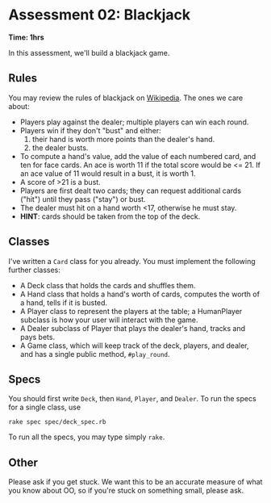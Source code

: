 # Assessment 02: Blackjack

**Time: 1hrs**

In this assessment, we'll build a blackjack game.

## Rules

You may review the rules of blackjack on
[Wikipedia][wiki-blackjack]. The ones we care about:

* Players play against the dealer; multiple players can win each round.
* Players win if they don't "bust" and either:
    1. their hand is worth more points than the dealer's hand.
    2. the dealer busts.
* To compute a hand's value, add the value of each numbered card, and ten for
  face cards. An ace is worth 11 if the total score would be <= 21. If an ace
  value of 11 would result in a bust, it is worth 1.
* A score of >21 is a bust.
* Players are first dealt two cards; they can request additional cards
  ("hit") until they pass ("stay") or bust.
* The dealer must hit on a hand worth <17, otherwise he must stay.
* **HINT**: cards should be taken from the top of the deck.

[wiki-blackjack]: http://en.wikipedia.org/wiki/Blackjack

## Classes

I've written a `Card` class for you already. You must implement the following
further classes:

* A Deck class that holds the cards and shuffles them.
* A Hand class that holds a hand's worth of cards, computes the worth of a
  hand, tells if it is busted.
* A Player class to represent the players at the table; a HumanPlayer
  subclass is how your user will interact with the game.
* A Dealer subclass of Player that plays the dealer's hand, tracks and pays
  bets.
* A Game class, which will keep track of the deck, players, and dealer, and
  has a single public method, `#play_round`.

## Specs

You should first write `Deck`, then `Hand`, `Player`, and `Dealer`. To run
the specs for a single class, use

    rake spec spec/deck_spec.rb

To run all the specs, you may type simply `rake`.

## Other

Please ask if you get stuck. We want this to be an accurate measure of what
you know about OO, so if you're stuck on something small, please ask.
